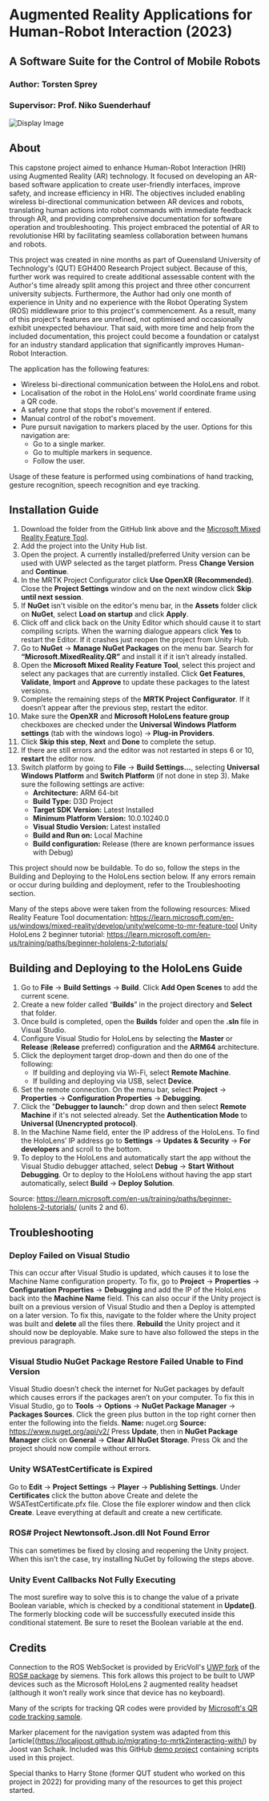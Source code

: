 # Augmented Reality Applications for Human-Robot Interaction (2023)
## A Software Suite for the Control of Mobile Robots
### Author: Torsten Sprey
### Supervisor: Prof. Niko Suenderhauf
![Display Image](https://github.com/deltasprey/AR_for_HRI/blob/master/Media/Display%20Image.png)

## About
This capstone project aimed to enhance Human-Robot Interaction (HRI) using Augmented Reality (AR) technology. It focused on developing an AR-based software application to create user-friendly interfaces, improve safety, and increase efficiency in HRI. The objectives included enabling wireless bi-directional communication between AR devices and robots, translating human actions into robot commands with immediate feedback through AR, and providing comprehensive documentation for software operation and troubleshooting. This project embraced the potential of AR to revolutionise HRI by facilitating seamless collaboration between humans and robots.

This project was created in nine months as part of Queensland University of Technology's (QUT) EGH400 Research Project subject. Because of this, further work was required to create additional assessable content with the Author's time already split among this project and three other concurrent university subjects. Furthermore, the Author had only one month of experience in Unity and no experience with the Robot Operating System (ROS) middleware prior to this project's commencement. As a result, many of this project's features are unrefined, not optimised and occasionally exhibit unexpected behaviour. That said, with more time and help from the included documentation, this project could become a foundation or catalyst for an industry standard application that significantly improves Human-Robot Interaction.

The application has the following features:
* Wireless bi-directional communication between the HoloLens and robot.
* Localisation of the robot in the HoloLens' world coordinate frame using a QR code.
* A safety zone that stops the robot's movement if entered.
* Manual control of the robot's movement.
* Pure pursuit navigation to markers placed by the user. Options for this navigation are:
  - Go to a single marker.
  - Go to multiple markers in sequence.
  - Follow the user.

Usage of these feature is performed using combinations of hand tracking, gesture recognition, speech recognition and eye tracking.

## Installation Guide
1.	Download the folder from the GitHub link above and the [Microsoft Mixed Reality Feature Tool](https://www.microsoft.com/en-us/download/details.aspx?id=102778).
2.	Add the project into the Unity Hub list. 
3.	Open the project. A currently installed/preferred Unity version can be used with UWP selected as the target platform. Press **Change Version** and **Continue**. 
4.	In the MRTK Project Configurator click **Use OpenXR (Recommended)**. Close the **Project Settings** window and on the next window click **Skip until next session**. 
5.	If **NuGet** isn't visible on the editor's menu bar, in the **Assets** folder click on **NuGet**, select **Load on startup** and click **Apply**. 
6.	Click off and click back on the Unity Editor which should cause it to start compiling scripts. When the warning dialogue appears click **Yes** to restart the Editor. If it crashes just reopen the project from Unity Hub. 
7.	Go to **NuGet** -> **Manage NuGet Packages** on the menu bar. Search for **“Microsoft.MixedReality.QR”** and install it if it isn’t already installed. 
9.	Open the **Microsoft Mixed Reality Feature Tool**, select this project and select any packages that are currently installed. Click **Get Features**, **Validate**, **Import** and **Approve** to update these packages to the latest versions. 
10.	Complete the remaining steps of the **MRTK Project Configurator**. If it doesn’t appear after the previous step, restart the editor.
11.	Make sure the **OpenXR** and **Microsoft HoloLens feature group** checkboxes are checked under the **Universal Windows Platform settings** (tab with the windows logo) -> **Plug-in Providers**.
12.	Click **Skip this step**, **Next** and **Done** to complete the setup.
13.	If there are still errors and the editor was not restarted in steps 6 or 10, **restart** the editor now.
14.	Switch platform by going to **File** -> **Build Settings...**, selecting **Universal Windows Platform** and **Switch Platform** (if not done in step 3). Make sure the following settings are active: 
    - **Architecture:** ARM 64-bit 
    - **Build Type:** D3D Project 
    - **Target SDK Version:** Latest Installed 
    - **Minimum Platform Version:** 10.0.10240.0  
    - **Visual Studio Version:** Latest installed 
    - **Build and Run on:** Local Machine 
    - **Build configuration:** Release (there are known performance issues with Debug) 

This project should now be buildable. To do so, follow the steps in the Building and Deploying to the HoloLens section below. If any errors remain or occur during building and deployment, refer to the Troubleshooting section.

Many of the steps above were taken from the following resources:
Mixed Reality Feature Tool documentation: https://learn.microsoft.com/en-us/windows/mixed-reality/develop/unity/welcome-to-mr-feature-tool 
Unity HoloLens 2 beginner tutorial: https://learn.microsoft.com/en-us/training/paths/beginner-hololens-2-tutorials/ 

## Building and Deploying to the HoloLens Guide
1.	Go to **File** -> **Build Settings** -> **Build**. Click **Add Open Scenes** to add the current scene. 
2.	Create a new folder called “**Builds**” in the project directory and **Select** that folder. 
3.	Once build is completed, open the **Builds** folder and open the **<Project Name>.sln** file in Visual Studio.
4.	Configure Visual Studio for HoloLens by selecting the **Master** or **Release** (**Release** preferred) configuration and the **ARM64** architecture.
5.	Click the deployment target drop-down and then do one of the following: 
    - If building and deploying via Wi-Fi, select **Remote Machine**. 
    - If building and deploying via USB, select **Device**.
6.	Set the remote connection. On the menu bar, select **Project** -> **Properties** -> **Configuration Properties** -> **Debugging**. 
7.	Click the "**Debugger to launch:**" drop down and then select **Remote Machine** if it's not selected already. Set the **Authentication Mode** to **Universal (Unencrypted protocol)**. 
8.	In the Machine Name field, enter the IP address of the HoloLens. To find the HoloLens’ IP address go to **Settings** -> **Updates & Security** -> **For developers** and scroll to the bottom. 
9.	To deploy to the HoloLens and automatically start the app without the Visual Studio debugger attached, select **Debug** -> **Start Without Debugging**. Or to deploy to the HoloLens without having the app start automatically, select **Build** -> **Deploy Solution**. 

Source: https://learn.microsoft.com/en-us/training/paths/beginner-hololens-2-tutorials/ (units 2 and 6).

## Troubleshooting
### Deploy Failed on Visual Studio 
This can occur after Visual Studio is updated, which causes it to lose the Machine Name configuration property. To fix, go to **Project** -> **Properties** -> **Configuration Properties** -> **Debugging** and add the IP of the HoloLens back into the **Machine Name** field. 
This can also occur if the Unity project is built on a previous version of Visual Studio and then a Deploy is attempted on a later version. To fix this, navigate to the folder where the Unity project was built and **delete** all the files there. **Rebuild** the Unity project and it should now be deployable. Make sure to have also followed the steps in the previous paragraph. 
 
### Visual Studio NuGet Package Restore Failed Unable to Find Version 
Visual Studio doesn’t check the internet for NuGet packages by default which causes errors if the packages aren’t on your computer. To fix this in Visual Studio, go to **Tools** -> **Options** -> **NuGet Package Manager** -> **Packages Sources**. Click the green plus button in the top right corner then enter the following into the fields. 
**Name:** nuget.org 
**Source:** https://www.nuget.org/api/v2/ 
Press **Update**, then in **NuGet Package Manager** click on **General** -> **Clear All NuGet Storage**. Press Ok and the project should now compile without errors. 
 
### Unity WSATestCertificate is Expired 
Go to **Edit** -> **Project Settings** -> **Player** -> **Publishing Settings**. Under **Certificates** click the button above Create and delete the WSATestCertificate.pfx file. Close the file explorer window and then click **Create**. Leave everything at default and create a new certificate. 
 
### ROS# Project Newtonsoft.Json.dll Not Found Error 
This can sometimes be fixed by closing and reopening the Unity project. When this isn’t the case, try installing NuGet by following the steps above. 

### Unity Event Callbacks Not Fully Executing 
The most surefire way to solve this is to change the value of a private Boolean variable, which is checked by a conditional statement in **Update()**. The formerly blocking code will be successfully executed inside this conditional statement. Be sure to reset the Boolean variable at the end.

## Credits
Connection to the ROS WebSocket is provided by EricVoll's [UWP fork](https://github.com/ericvoll/ros-sharp/tree/UWP) of the [ROS# package](https://github.com/siemens/ros-sharp) by siemens. This fork allows this 
project to be built to UWP devices such as the Microsoft HoloLens 2 augmented reality headset (although it won't really work since that device has no keyboard).

Many of the scripts for tracking QR codes were provided by [Microsoft's QR code tracking sample](https://github.com/chgatla-microsoft/QRTracking).

Marker placement for the navigation system was adapted from this [article[(https://localjoost.github.io/migrating-to-mrtk2interacting-with/) by Joost van Schaik. Included was this GitHub [demo project](https://github.com/LocalJoost/SpatialMapInteraction) containing scripts used in this project.

Special thanks to Harry Stone (former QUT student who worked on this project in 2022) for providing many of the resources to get this project started.
